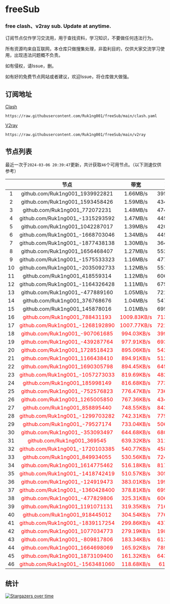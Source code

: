 # freeSub
### free clash、v2ray sub. Update at anytime.

订阅节点仅作学习交流用，用于查找资料，学习知识，不要做任何违法行为。

所有资源均来自互联网，本仓库只做搜集处理，非盈利目的，仅供大家交流学习使用，出现违法问题概不负责。

如有侵权，请Issue，删。

如有好的免费节点网站或者建议，欢迎Issue，将仓库做大做强。

## 订阅地址
[Clash](https://raw.githubusercontent.com/Ruk1ng001/freeSub/main/clash.yaml)
```
https://raw.githubusercontent.com/Ruk1ng001/freeSub/main/clash.yaml
```
[V2ray](https://raw.githubusercontent.com/Ruk1ng001/freeSub/main/v2ray)
```
https://raw.githubusercontent.com/Ruk1ng001/freeSub/main/v2ray
```

## 节点列表

最近一次于`2024-03-06 20:39:47`更新，共计获取`46`个可用节点。（以下测速仅供参考）

|  | 节点 | 带宽 | 延迟 |
|:-:|:--:|:--:|:--:|
 | 1 | github.com/Ruk1ng001_1939922821 | 1.66MB/s | 395.00ms |
 | 2 | github.com/Ruk1ng001_1593458426 | 1.59MB/s | 434.00ms |
 | 3 | github.com/Ruk1ng001_772072231 | 1.48MB/s | 474.00ms |
 | 4 | github.com/Ruk1ng001_-1315293592 | 1.47MB/s | 445.00ms |
 | 5 | github.com/Ruk1ng001_1042287017 | 1.39MB/s | 420.00ms |
 | 6 | github.com/Ruk1ng001_-1668703046 | 1.34MB/s | 445.00ms |
 | 7 | github.com/Ruk1ng001_-1877438138 | 1.30MB/s | 364.00ms |
 | 8 | github.com/Ruk1ng001_1656468407 | 1.27MB/s | 552.00ms |
 | 9 | github.com/Ruk1ng001_-1575533323 | 1.16MB/s | 477.00ms |
 | 10 | github.com/Ruk1ng001_-2035092733 | 1.12MB/s | 551.00ms |
 | 11 | github.com/Ruk1ng001_418559314 | 1.12MB/s | 606.00ms |
 | 12 | github.com/Ruk1ng001_-1164326428 | 1.11MB/s | 675.00ms |
 | 13 | github.com/Ruk1ng001_-477889160 | 1.05MB/s | 721.00ms |
 | 14 | github.com/Ruk1ng001_376768676 | 1.04MB/s | 547.00ms |
 | 15 | github.com/Ruk1ng001_145878016 | 1.01MB/s | 695.00ms |
 | 16 | <font color=red>github.com/Ruk1ng001_788431193</font> | <font color=red>1009.83KB/s</font> | <font color=red>713.00ms</font> |
 | 17 | <font color=red>github.com/Ruk1ng001_-1268192890</font> | <font color=red>1007.77KB/s</font> | <font color=red>721.00ms</font> |
 | 18 | <font color=red>github.com/Ruk1ng001_-907061685</font> | <font color=red>994.03KB/s</font> | <font color=red>399.00ms</font> |
 | 19 | <font color=red>github.com/Ruk1ng001_-439287764</font> | <font color=red>977.91KB/s</font> | <font color=red>693.00ms</font> |
 | 20 | <font color=red>github.com/Ruk1ng001_1728518423</font> | <font color=red>895.06KB/s</font> | <font color=red>542.00ms</font> |
 | 21 | <font color=red>github.com/Ruk1ng001_1166438410</font> | <font color=red>894.91KB/s</font> | <font color=red>512.00ms</font> |
 | 22 | <font color=red>github.com/Ruk1ng001_1690305798</font> | <font color=red>894.45KB/s</font> | <font color=red>645.00ms</font> |
 | 23 | <font color=red>github.com/Ruk1ng001_-1057273033</font> | <font color=red>819.69KB/s</font> | <font color=red>482.00ms</font> |
 | 24 | <font color=red>github.com/Ruk1ng001_185998149</font> | <font color=red>816.68KB/s</font> | <font color=red>773.00ms</font> |
 | 25 | <font color=red>github.com/Ruk1ng001_-752576823</font> | <font color=red>776.47KB/s</font> | <font color=red>736.00ms</font> |
 | 26 | <font color=red>github.com/Ruk1ng001_1265005850</font> | <font color=red>767.36KB/s</font> | <font color=red>434.00ms</font> |
 | 27 | <font color=red>github.com/Ruk1ng001_858895440</font> | <font color=red>748.55KB/s</font> | <font color=red>843.00ms</font> |
 | 28 | <font color=red>github.com/Ruk1ng001_-1299703282</font> | <font color=red>742.31KB/s</font> | <font color=red>775.00ms</font> |
 | 29 | <font color=red>github.com/Ruk1ng001_-79527174</font> | <font color=red>733.04KB/s</font> | <font color=red>506.00ms</font> |
 | 30 | <font color=red>github.com/Ruk1ng001_-353093497</font> | <font color=red>644.68KB/s</font> | <font color=red>680.00ms</font> |
 | 31 | <font color=red>github.com/Ruk1ng001_369545</font> | <font color=red>639.32KB/s</font> | <font color=red>311.00ms</font> |
 | 32 | <font color=red>github.com/Ruk1ng001_-1720103385</font> | <font color=red>540.77KB/s</font> | <font color=red>458.00ms</font> |
 | 33 | <font color=red>github.com/Ruk1ng001_849934055</font> | <font color=red>530.56KB/s</font> | <font color=red>724.00ms</font> |
 | 34 | <font color=red>github.com/Ruk1ng001_1614775462</font> | <font color=red>516.18KB/s</font> | <font color=red>817.00ms</font> |
 | 35 | <font color=red>github.com/Ruk1ng001_-1418742419</font> | <font color=red>510.57KB/s</font> | <font color=red>305.00ms</font> |
 | 36 | <font color=red>github.com/Ruk1ng001_-124919473</font> | <font color=red>383.01KB/s</font> | <font color=red>199.00ms</font> |
 | 37 | <font color=red>github.com/Ruk1ng001_-1360428400</font> | <font color=red>378.81KB/s</font> | <font color=red>695.00ms</font> |
 | 38 | <font color=red>github.com/Ruk1ng001_-477829806</font> | <font color=red>325.31KB/s</font> | <font color=red>606.00ms</font> |
 | 39 | <font color=red>github.com/Ruk1ng001_1191071131</font> | <font color=red>319.35KB/s</font> | <font color=red>716.00ms</font> |
 | 40 | <font color=red>github.com/Ruk1ng001_918445012</font> | <font color=red>304.54KB/s</font> | <font color=red>776.00ms</font> |
 | 41 | <font color=red>github.com/Ruk1ng001_-1839117254</font> | <font color=red>299.86KB/s</font> | <font color=red>437.00ms</font> |
 | 42 | <font color=red>github.com/Ruk1ng001_1077034773</font> | <font color=red>279.19KB/s</font> | <font color=red>198.00ms</font> |
 | 43 | <font color=red>github.com/Ruk1ng001_-809817806</font> | <font color=red>183.34KB/s</font> | <font color=red>613.00ms</font> |
 | 44 | <font color=red>github.com/Ruk1ng001_1664698069</font> | <font color=red>165.92KB/s</font> | <font color=red>789.00ms</font> |
 | 45 | <font color=red>github.com/Ruk1ng001_1873109400</font> | <font color=red>161.32KB/s</font> | <font color=red>643.00ms</font> |
 | 46 | <font color=red>github.com/Ruk1ng001_-1563481060</font> | <font color=red>118.68KB/s</font> | <font color=red>61.00ms</font> |


## 统计

[![Stargazers over time](https://starchart.cc/Ruk1ng001/freeSub.svg)](https://starchart.cc/Ruk1ng001/freeSub)